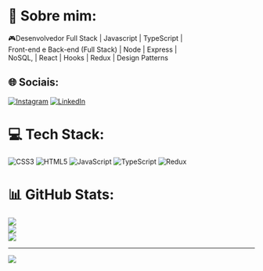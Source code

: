 # 💫 Sobre mim:
🎮Desenvolvedor Full Stack | Javascript | TypeScript |<br>Front-end e Back-end (Full Stack) | Node | Express |<br>NoSQL, | React | Hooks | Redux | Design Patterns


## 🌐 Sociais:
[![Instagram](https://img.shields.io/badge/Instagram-%23E4405F.svg?logo=Instagram&logoColor=white)](https://instagram.com/ranyel.cs) [![LinkedIn](https://img.shields.io/badge/LinkedIn-%230077B5.svg?logo=linkedin&logoColor=white)](https://linkedin.com/in/ranyel-cerracena) 

# 💻 Tech Stack:
![CSS3](https://img.shields.io/badge/css3-%231572B6.svg?style=for-the-badge&logo=css3&logoColor=white) ![HTML5](https://img.shields.io/badge/html5-%23E34F26.svg?style=for-the-badge&logo=html5&logoColor=white) ![JavaScript](https://img.shields.io/badge/javascript-%23323330.svg?style=for-the-badge&logo=javascript&logoColor=%23F7DF1E) ![TypeScript](https://img.shields.io/badge/typescript-%23007ACC.svg?style=for-the-badge&logo=typescript&logoColor=white) ![Redux](https://img.shields.io/badge/redux-%23593d88.svg?style=for-the-badge&logo=redux&logoColor=white)
# 📊 GitHub Stats:
![](https://github-readme-stats.vercel.app/api?username=RanyelCerracena&theme=tokyonight&hide_border=true&include_all_commits=true&count_private=true)<br/>
![](https://github-readme-streak-stats.herokuapp.com/?user=RanyelCerracena&theme=tokyonight&hide_border=true)<br/>
![](https://github-readme-stats.vercel.app/api/top-langs/?username=RanyelCerracena&theme=tokyonight&hide_border=true&include_all_commits=true&count_private=true&layout=compact)

---
[![](https://visitcount.itsvg.in/api?id=RanyelCerracena&icon=0&color=0)](https://visitcount.itsvg.in)

<!-- Proudly created with GPRM ( https://gprm.itsvg.in ) -->
